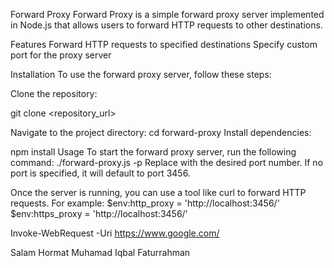 Forward Proxy
Forward Proxy is a simple forward proxy server implemented in Node.js that allows users to forward HTTP requests to other destinations.

Features
Forward HTTP requests to specified destinations
Specify custom port for the proxy server

Installation
To use the forward proxy server, follow these steps:

Clone the repository:

   git clone <repository_url>

Navigate to the project directory:
cd forward-proxy
Install dependencies:

npm install
Usage
To start the forward proxy server, run the following command:
./forward-proxy.js -p <port>
Replace <port> with the desired port number. If no port is specified, it will default to port 3456.

Once the server is running, you can use a tool like curl to forward HTTP requests. For example:
$env:http_proxy = 'http://localhost:3456/'
$env:https_proxy = 'http://localhost:3456/'

Invoke-WebRequest -Uri https://www.google.com/ 

Salam Hormat
Muhamad Iqbal Faturrahman
